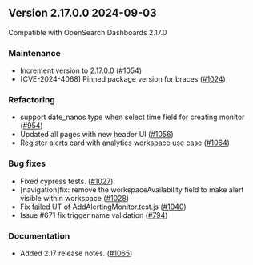 ## Version 2.17.0.0 2024-09-03
Compatible with OpenSearch Dashboards 2.17.0

### Maintenance
* Increment version to 2.17.0.0 ([#1054](https://github.com/opensearch-project/alerting-dashboards-plugin/pull/1054))
* [CVE-2024-4068] Pinned package version for braces ([#1024](https://github.com/opensearch-project/alerting-dashboards-plugin/pull/1024))

### Refactoring
* support date_nanos type when select time field for creating monitor ([#954](https://github.com/opensearch-project/alerting-dashboards-plugin/pull/954))
* Updated all pages with new header UI ([#1056](https://github.com/opensearch-project/alerting-dashboards-plugin/pull/1056))
* Register alerts card with analytics workspace use case ([#1064](https://github.com/opensearch-project/alerting-dashboards-plugin/pull/1064))

### Bug fixes
* Fixed cypress tests. ([#1027](https://github.com/opensearch-project/alerting-dashboards-plugin/pull/1027))
* [navigation]fix: remove the workspaceAvailability field to make alert visible within workspace ([#1028](https://github.com/opensearch-project/alerting-dashboards-plugin/pull/1028))
* Fix failed UT of AddAlertingMonitor.test.js ([#1040](https://github.com/opensearch-project/alerting-dashboards-plugin/pull/1040))
* Issue #671 fix trigger name validation ([#794](https://github.com/opensearch-project/alerting-dashboards-plugin/pull/794))

### Documentation
* Added 2.17 release notes. ([#1065](https://github.com/opensearch-project/alerting-dashboards-plugin/pull/1065))